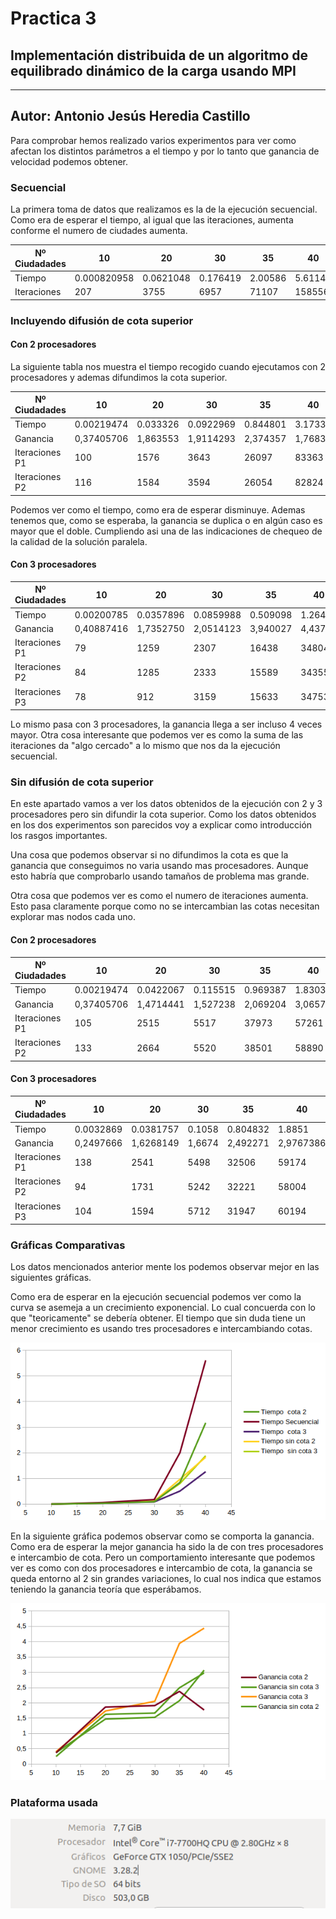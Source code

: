 # Practica 3
## Implementación distribuida de un algoritmo de equilibrado dinámico de la carga usando MPI

___

## Autor: Antonio Jesús Heredia Castillo
Para comprobar hemos realizado varios experimentos para ver como afectan los distintos parámetros a el tiempo y por lo tanto que ganancia de velocidad podemos obtener.

### Secuencial

La primera toma de datos que realizamos es la de la ejecución secuencial. Como era de esperar el tiempo, al igual que las iteraciones, aumenta conforme el numero de ciudades aumenta. 

| Nº Ciudadades| 10 | 20 | 30 | 35 | 40 |
| -- | -- | -- | -- | -- | -- |
|Tiempo | 0.000820958 | 0.0621048 | 0.176419 | 2.00586 | 5.61145 |
|Iteraciones | 207 | 3755 | 6957 | 71107 | 158556 |

### Incluyendo difusión de cota superior
#### Con 2 procesadores
La siguiente tabla nos muestra el tiempo recogido cuando ejecutamos con 2 procesadores y ademas difundimos la cota superior. 

| Nº Ciudadades| 10 | 20 | 30 | 35 | 40 |
| -- | -- | -- | -- | -- | -- |
|Tiempo | 0.00219474 | 0.033326 | 0.0922969 | 0.844801 | 3.17334 |
| Ganancia | 0,37405706 |1,863553 | 1,9114293 | 2,374357 | 1,76831 |
|Iteraciones P1 | 100 | 1576 | 3643 | 26097 | 83363 |
|Iteraciones P2 | 116 | 1584 | 3594 | 26054 | 82824 |

Podemos ver como el tiempo, como era de esperar disminuye. Ademas tenemos que, como se esperaba, la ganancia se duplica o en algún caso es mayor que el doble. Cumpliendo asi una de las indicaciones de chequeo de la calidad de la solución paralela. 

#### Con 3 procesadores

| Nº Ciudadades| 10 | 20 | 30 | 35 | 40 |
| -- | -- | -- | -- | -- | -- |
|Tiempo | 0.00200785 | 0.0357896 | 0.0859988 | 0.509098 | 1.26461 |
|Ganancia | 0,40887416| 1,7352750| 2,0514123 | 3,940027 | 4,43729 |
|Iteraciones P1 | 79 | 1259 | 2307 | 16438 | 34804 |
|Iteraciones P2 | 84 | 1285 | 2333 | 15589 | 34355 |
|Iteraciones P3 | 78 | 912 | 3159 | 15633 | 34753 |

Lo mismo pasa con 3 procesadores, la ganancia llega a ser incluso 4 veces mayor. 
Otra cosa interesante que podemos ver es como la suma de las iteraciones da "algo cercado" a lo mismo que nos da la ejecución secuencial. 

### Sin difusión de cota superior

En este apartado vamos a ver los datos obtenidos de la ejecución con 2 y 3 procesadores pero sin difundir la cota superior. Como los datos obtenidos en los dos experimentos son parecidos voy a explicar como introducción los rasgos importantes. 

Una cosa que podemos observar si no difundimos la cota es que la ganancia que conseguimos no varia usando mas procesadores. Aunque esto habría que comprobarlo usando tamaños de problema mas grande.

Otra cosa que podemos ver es como el numero de iteraciones aumenta. Esto pasa claramente porque como no se intercambian las cotas necesitan explorar mas nodos cada uno. 

#### Con 2 procesadores

| Nº Ciudadades| 10 | 20 | 30 | 35 | 40 |
| -- | -- | -- | -- | -- | -- |
|Tiempo | 0.00219474 | 0.0422067 | 0.115515 | 0.969387 | 1.83036 |
| Ganancia | 0,37405706 | 1,4714441 | 1,527238 | 2,069204 | 3,06576 |
|Iteraciones P1 | 105 | 2515 | 5517 | 37973 | 57261 |
|Iteraciones P2 | 133 | 2664 | 5520 | 38501 | 58890 |

#### Con 3 procesadores

| Nº Ciudadades| 10 | 20 | 30 | 35 | 40 |
| -- | -- | -- | -- | -- | -- |
| Tiempo | 0.0032869 | 0.0381757 | 0.1058 | 0.804832 | 1.8851 |
| Ganancia | 0,2497666 | 1,6268149 | 1,6674 | 2,492271 | 2,9767386|
|Iteraciones P1 | 138 | 2541 | 5498 | 32506 | 59174 |
|Iteraciones P2 | 94 | 1731 | 5242 | 32221 | 58004 |
|Iteraciones P3 | 104 | 1594 | 5712 | 31947 | 60194 |

### Gráficas Comparativas
Los datos mencionados anterior mente los podemos observar mejor en las siguientes gráficas.

Como era de esperar en la ejecución secuencial podemos ver como la curva se asemeja a un crecimiento exponencial. Lo cual concuerda con lo que "teoricamente" se debería obtener. El tiempo que sin duda tiene un menor crecimiento es usando tres procesadores e intercambiando cotas. 

![](img/tiempo.png)

En la siguiente gráfica podemos observar como se comporta la ganancia.  Como era de esperar la mejor ganancia ha sido la de con tres procesadores e intercambio de cota. Pero un comportamiento interesante que podemos ver es como con dos procesadores e intercambio de cota, la ganancia se queda entorno al 2 sin grandes variaciones, lo cual nos indica que estamos teniendo la ganancia teoría que esperábamos. 

![](img/ganancia.png)


### Plataforma usada

![](img/caracteristicas.png)


 

 